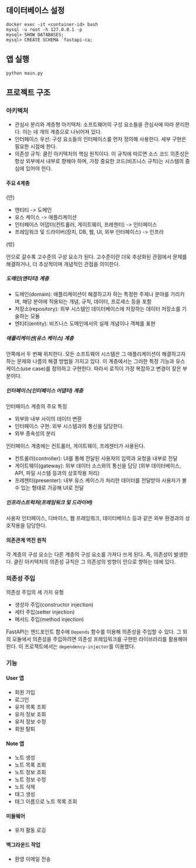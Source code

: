 ## 데이터베이스 설정

```shell
docker exec -it <container-id> bash
mysql -u root -h 127.0.0.1 -p
mysql> SHOW DATABASES;
mysql> CREATE SCHEMA `fastapi-ca;
```

## 앱 실행

```shell
python main.py
```

## 프로젝트 구조

### 아키텍처

- 관심사 분리와 계층형 아키텍처: 소프트웨어의 구성 요소들을 관심사에 따라 분리한다. 이는 네 개의 계층으로 나뉘어져 있다.
- 인터페이스 우선: 구성 요소들의 인터페이스를 먼저 정의해 사용한다. 세부 구현은 필요한 시점에 한다.
- 의존성 규칙: 클린 아키텍처의 핵심 원칙이다. 이 규칙에 따르면 소스 코드 의존성은 항상 외부에서 내부로 향해야 하며, 가장 중요한 코드(비즈니스 규칙)는 시스템의 중심에 있어야 한다.

#### 주요 4계층

(안)

- 엔티티 -> 도메인
- 유스 케이스 -> 애플리케이션
- 인터페이스 어댑터(컨트롤러, 게이트웨이, 프레젠터) -> 인터페이스
- 프레임워크 및 드라이버(장치, DB, 웹, UI, 외부 인터페이스) -> 인프라

(밖)

안으로 갈수록 고수준의 구성 요소가 된다. 고수준이란 더욱 추상화된 관점에서 문제를 해결하거나, 더 추상적이며 개념적인 관점을 의미한다.

##### 도메인(엔티티) 계층

- 도메인(domain): 애플리케이션이 해결하고자 하는 특정한 주제나 분야를 가리키며, 해당 분야에 적용되는 개념, 규칙, 데이터, 프로세스 등을 포함
- 저장소(repository): 외부 시스템인 데이터베이스에 저장하는 데이터 저장소를 기술하는 모듈
- 엔티티(entity): 비즈니스 도메인에서의 실제 개념이나 객체를 표현

##### 애플리케이션(유스 케이스) 계층

안쪽에서 두 번째 위치한다. 모든 소프트웨어 시스템은 그 애플리케이션이 해결하고자 하는 문제와 나름의 해결 방법을 가지고 있다. 이 계층에서는 그러한 특정 기능과 유스 케이스(use case)를 정의하고 구현한다.
따라서 로직이 가장 복잡하고 변경이 잦은 부분이다.

##### 인터페이스(인터페이스 어댑터) 계층

인터페이스 계층의 주요 특징

- 외부와 내부 사이의 데이터 변환
- 인터페이스 구현: 외부 시스템과의 통신을 담당한다.
- 외부 종속성의 분리

인터페이스 계층에는 컨트롤러, 게이트웨이, 프레젠터가 사용된다.

- 컨트롤러(controller): UI를 통해 전달된 사용자의 입력과 요청을 내부로 전달
- 게이트웨이(gateway): 외부 데이터 소스와의 통신을 담당 (외부 데이터베이스, API, 파일 시스템 등과의 상호작용 처리)
- 프레젠터(presenter): 내부 유스 케이스가 처리한 데이터를 전달받아 사용자가 볼 수 있는 형태로 가공해 UI로 전달

##### 인프라스트럭처(프레임워크 및 드라이버)

사용자 인터페이스, 디바이스, 웹 프레임워크, 데이터베이스 등과 같은 외부 환경과의 상호작용을 담당한다.

#### 의존관계 역전 원칙

각 계층의 구성 요소는 다른 계층의 구성 요소를 가져다 쓰게 된다. 즉, 의존성이 발생한다. 클린 아키텍처의 의존성 규칙은 그 의존성의 방향이 안으로 향하는 데에 있다.

### 의존성 주입

의존성 주입의 세 가지 유형

- 생성자 주입(constructor injection)
- 세터 주입(setter injection)
- 메서드 주입(method injection)

FastAPI는 엔드포인트 함수에 `Depends` 함수를 이용해 의존성을 주입할 수 있다. 그 외의 모듈에서 의존성을 주입하려면 의존성 프레임워크를 구현한 라이브러리를 활용해야 한다. 이 프로젝트에서는
`dependency-injector`를 이용했다.

### 기능

#### User 앱

- 회원 가입
- 로그인
- 유저 목록 조회
- 유저 정보 조회
- 유저 정보 수정
- 회원 탈퇴

#### Note 앱

- 노트 생성
- 노트 목록 조회
- 노트 정보 조회
- 노트 정보 수정
- 노트 삭제
- 태그 생성
- 태그 이름으로 노트 목록 조회

#### 미들웨어

- 유저 활동 로깅

#### 백그라운드 작업

- 환영 이메일 전송 

